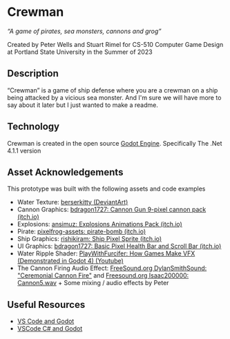 # Crewman

*“A game of pirates, sea monsters, cannons and grog”*

Created by Peter Wells and Stuart Rimel for CS-510 Computer Game Design at Portland State University in the Summer of 2023

## Description

“Crewman” is a game of ship defense where you are a crewman on a ship being attacked by a vicious sea monster. And I'm sure we will have more to say about it later but I just wanted to make a readme.

## Technology

Crewman is created in the open source [Godot Engine](https://godotengine.org/). Specifically The .Net 4.1.1 version

## Asset Acknowledgements

This prototype was built with the following assets and code examples

* Water Texture: [berserkitty (DeviantArt)](https://www.deviantart.com/berserkitty/art/Seamless-Cartoon-styled-Water-Texture-743787929)
* Cannon Graphics: [bdragon1727: Cannon Gun 9-pixel cannon pack (itch.io)](https://bdragon1727.itch.io/cannon-gun)
* Explosions: [ansimuz: Explosions Animations Pack (itch.io)](https://ansimuz.itch.io/explosion-animations-pack)
* Pirate: [pixelfrog-assets: pirate-bomb (itch.io)](https://pixelfrog-assets.itch.io/pirate-bomb)
* Ship Graphics: [rishikiram: Ship Pixel Sprite (itch.io)](https://rishikiram.itch.io/ship-pixel-sprite)
* UI Graphics: [bdragon1727: Basic Pixel Health Bar and Scroll Bar (itch.io)](https://bdragon1727.itch.io/basic-pixel-health-bar-and-scroll-bar)
* Water Ripple Shader: [PlayWithFurcifer: How Games Make VFX (Demonstrated in Godot 4) (Youtube)](https://www.youtube.com/watch?v=eU-F-xuEo7s)
* The Cannon Firing Audio Effect: [FreeSound.org DylanSmithSound: "Ceremonial Cannon Fire"](https://freesound.org/people/DylanSmithSound/sounds/274826/) and [Freesound.org Isaac200000: Cannon5.wav](https://freesound.org/people/Isaac200000/sounds/184651/) + Some mixing / audio effects by Peter

## Useful Resources

* [VS Code and Godot](https://docs.godotengine.org/en/stable/contributing/development/configuring_an_ide/visual_studio_code.html)
* [VSCode C# and Godot](https://gist.github.com/paulloz/30ae499c1fc580a2f3ab9ecebe80d9ba)
